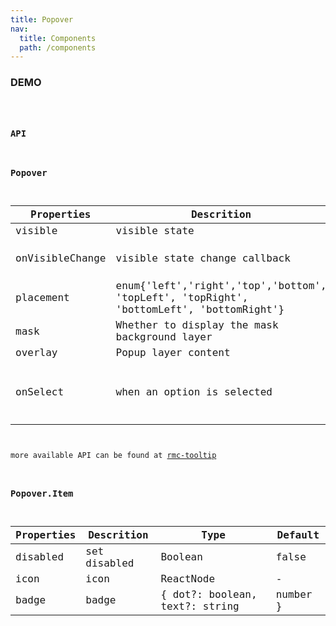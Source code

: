 ```yaml
---
title: Popover
nav:
  title: Components
  path: /components
---
```


### DEMO

<code src="./demo/basic.tsx" />

### API


### Popover

Properties | Descrition | Type | Default
-----------|------------|------|--------
| visible    | visible state  | Boolean |  false   |
| onVisibleChange    | visible state change callback    | (visible: bool): void |  -   |
| placement    | enum{'left','right','top','bottom', 'topLeft', 'topRight', 'bottomLeft', 'bottomRight'} | String |  'bottomRight'   |
| mask    | Whether to display the mask background layer  | Boolean |  false  |
| overlay   | Popup layer content  | ReactNode |  -   |
| onSelect   | when an option is selected    | (node: any, index?: number): void |  -   |

more available API can be found at [rmc-tooltip](https://github.com/react-component/m-tooltip#api)

### Popover.Item

Properties | Descrition | Type | Default
-----------|------------|------|--------
| disabled   | set disabled    | Boolean |  false   |
| icon   | icon   | ReactNode |  -   |
| badge   | badge   | { dot?: boolean, text?: string | number } |  -   |
